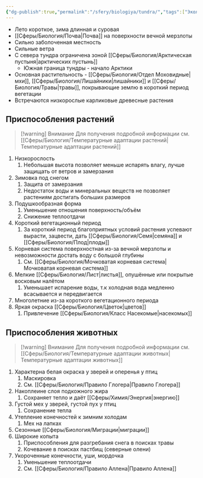 ```yaml
---
{"dg-publish":true,"permalink":"/sfery/biologiya/tundra/","tags":["Экология"]}
---
```


- Лето короткое, зима длинная и суровая 
- [[Сферы/Биология/Почва\|Почва]] на поверхности вечной мерзлоты 
- Сильно заболоченная местность 
- Сильные ветра
- С севера тундра ограничена зоной [[Сферы/Биология/Арктическая пустыня\|арктических пустынь]]
	- Южная граница тундры - начало Арктики 
- Основная растительность - [[Сферы/Биология/Отдел Моховидные\|мхи]], [[Сферы/Биология/Лишайники\|лишайники]] и [[Сферы/Биология/Травы\|травы]], покрывающие землю в короткий период вегетации 
- Встречаются низкорослые карликовые древесные растения 
## Приспособления растений 
> [!warning] Внимание 
> Для получения подробной информации см. [[Сферы/Биология/Температурные адаптации растений\|Температурные адаптации растений]]
1. Низкорослость
	1. Небольшая высота позволяет меньше испарять влагу, лучше защищать от ветров и замерзания 
2. Зимовка под снегом
	1. Защита от замерзания 
	2. Недостаток воды и минеральных веществ не позволяет растениям достигать больших размеров
3. Подушкообразная форма  
	1. Уменьшение отношения поверхность/объём
	2. Снижение теплоотдачи 
4. Короткий вегетационный период 
	1. За короткий период благоприятных условий растения успевают вырасти, зацвести, дать [[Сферы/Биология/Семя\|семяна]] и [[Сферы/Биология/Плод\|плоды]]
5. Корневая система поверхностная из-за вечной мерзлоты и невозможности достать воду с большой глубины 
	1. См. [[Сферы/Биология/Мочковатая корневая система\|Мочковатая корневая система]] 
6. Мелкие [[Сферы/Биология/Лист\|листья]], опушённые или покрытые восковым налётом 
	1. Уменьшает испарение воды, т.к холодная вода медленно всасывается и передвигается 
7. Многолетние из-за короткого вегетационного периода 
8. Яркая окраска [[Сферы/Биология/Цветок\|цветов]] 
	1. Привлечение [[Сферы/Биология/Класс Насекомые\|насекомых]]
## Приспособления животных
> [!warning] Внимание 
> Для получения подробной информации см. [[Сферы/Биология/Температурные адаптации животных\|Температурные адаптации животных]] 
1. Характерна белая окраска у зверей и оперенья у птиц 
	1. Маскировка
	2. См. [[Сферы/Биология/Правило Глогера\|Правило Глогера]]   
2. Накоплеине слоя подкожного жира 
	1. Сохраняет тепло и даёт [[Сферы/Химия/Энергия\|энергию]]
3. Густой мех у зверей, густой пух у птиц 
	1. Сохранение тепла
4. Утепление конечностей к зимним холодам 
	1. Мех на лапках 
5. Сезонные [[Сферы/Биология/Миграции\|миграции]]
6. Широкие копыта 
	1. Приспособления для разгребания снега в поисках травы 
	2. Кочевание в поисках пастбищ (северные олени)
7. Укороченные конечности, уши, мордочка 
	1. Уменьшение теплоотдачи 
	2. См. [[Сферы/Биология/Правило Аллена\|Правило Аллена]] 